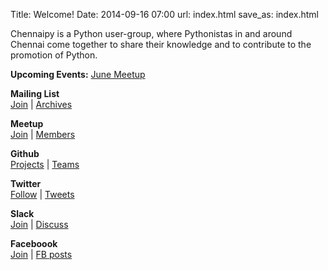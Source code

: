Title: Welcome!
Date: 2014-09-16 07:00
url: index.html
save_as: index.html

Chennaipy is a Python user-group, where Pythonistas in and around
Chennai come together to share their knowledge and to contribute to
the promotion of Python.

 <!-- <div class="message">NOTE: Upcoming event template, update and uncomment</div> -->
<div class="cp-info-box">
  <b>Upcoming Events:</b> <a href="http://www.meetup.com/Chennaipy/events/222732435/" target="_blank">June Meetup</a>
</div>


<div class="pure-g-r">
     <div class="pure-u-1-2 cp-grid-sect">
     <p>
     <i class="fa fa-comments fa-4x" style="color:#55cc55"></i>
     </p>
     <p><strong>Mailing List</strong><br/>
     <a href="https://mail.python.org/mailman/listinfo/chennaipy" target="_blank">Join</a> |
     <a href="https://mail.python.org/pipermail/chennaipy/" target="_blank">Archives</a>
     </p>
     </div>
     <div class="pure-u-1-2 cp-grid-sect">
     <p>
     <i class="fa fa-group fa-4x" style="color:#E0393E"></i>
     </p>
     <p><strong>Meetup</strong><br/>
     <a href="http://www.meetup.com/Chennaipy/join/" target="_blank">Join</a> |
     <a href="http://www.meetup.com/Chennaipy/members/" target="_blank">Members</a>
     </p>
     </div>
     <div class="pure-u-1-2 cp-grid-sect">
     <p>
     <i class="fa fa-github fa-4x" style="color:#555555"></i>
     </p>
     <p><strong>Github</strong><br/>
     <a href="http://github.com/chennaipy/" target="_blank">Projects</a> |
     <a href="http://github.com/orgs/chennaipy/teams" target="_blank">Teams</a>
     </p>
     </div>
     <div class="pure-u-1-2 cp-grid-sect">
     <p>
     <i class="fa fa-twitter fa-4x" style="color:#4099FF"></i>
     </p>
     <p><strong>Twitter</strong><br/>
     <a href="https://twitter.com/intent/follow?screen_name=chennaipy" target="_blank">Follow</a> |
     <a href="https://twitter.com/chennaipy" target="_blank">Tweets</a>
     </p>
     </div>
     <div class="pure-u-1-2 cp-grid-sect">
     <p>
     <i class="fa fa-slack fa-4x" style="color:#555555"></i>
     </p>
     <p><strong>Slack</strong><br/>
     <a href="http://bit.do/chennaipy-slack" target="_blank">Join</a> |
     <a href="http://chennaipy.slack.com" target="_blank">Discuss</a>
     </p>
     </div>
     <div class="pure-u-1-2 cp-grid-sect">
     <p>
     <i class="fa fa-facebook fa-4x" style="color:#4099FF"></i>
     </p>
     <p><strong>Faceboook</strong><br/>
     <a href="https://fb.com/" target="_blank">Join</a> |
     <a href="https://fb.com/chennaipy" target="_blank">FB posts</a>
     </p>
     </div>
</div>
